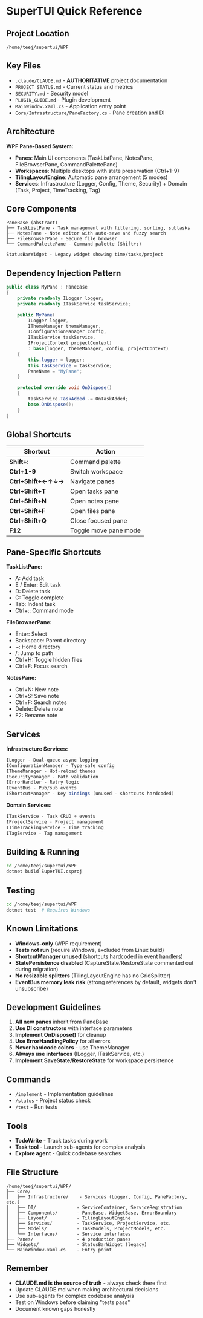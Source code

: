 # SuperTUI Quick Reference

## Project Location
`/home/teej/supertui/WPF`

## Key Files
- `.claude/CLAUDE.md` - **AUTHORITATIVE** project documentation
- `PROJECT_STATUS.md` - Current status and metrics
- `SECURITY.md` - Security model
- `PLUGIN_GUIDE.md` - Plugin development
- `MainWindow.xaml.cs` - Application entry point
- `Core/Infrastructure/PaneFactory.cs` - Pane creation and DI

## Architecture

**WPF Pane-Based System:**
- **Panes**: Main UI components (TaskListPane, NotesPane, FileBrowserPane, CommandPalettePane)
- **Workspaces**: Multiple desktops with state preservation (Ctrl+1-9)
- **TilingLayoutEngine**: Automatic pane arrangement (5 modes)
- **Services**: Infrastructure (Logger, Config, Theme, Security) + Domain (Task, Project, TimeTracking, Tag)

## Core Components

```
PaneBase (abstract)
├── TaskListPane - Task management with filtering, sorting, subtasks
├── NotesPane - Note editor with auto-save and fuzzy search
├── FileBrowserPane - Secure file browser
└── CommandPalettePane - Command palette (Shift+:)

StatusBarWidget - Legacy widget showing time/tasks/project
```

## Dependency Injection Pattern

```csharp
public class MyPane : PaneBase
{
    private readonly ILogger logger;
    private readonly ITaskService taskService;

    public MyPane(
        ILogger logger,
        IThemeManager themeManager,
        IConfigurationManager config,
        ITaskService taskService,
        IProjectContext projectContext)
        : base(logger, themeManager, config, projectContext)
    {
        this.logger = logger;
        this.taskService = taskService;
        PaneName = "MyPane";
    }

    protected override void OnDispose()
    {
        taskService.TaskAdded -= OnTaskAdded;
        base.OnDispose();
    }
}
```

## Global Shortcuts

| Shortcut | Action |
|----------|--------|
| **Shift+:** | Command palette |
| **Ctrl+1-9** | Switch workspace |
| **Ctrl+Shift+←↑↓→** | Navigate panes |
| **Ctrl+Shift+T** | Open tasks pane |
| **Ctrl+Shift+N** | Open notes pane |
| **Ctrl+Shift+F** | Open files pane |
| **Ctrl+Shift+Q** | Close focused pane |
| **F12** | Toggle move pane mode |

## Pane-Specific Shortcuts

**TaskListPane:**
- A: Add task
- E / Enter: Edit task
- D: Delete task
- C: Toggle complete
- Tab: Indent task
- Ctrl+:: Command mode

**FileBrowserPane:**
- Enter: Select
- Backspace: Parent directory
- ~: Home directory
- /: Jump to path
- Ctrl+H: Toggle hidden files
- Ctrl+F: Focus search

**NotesPane:**
- Ctrl+N: New note
- Ctrl+S: Save note
- Ctrl+F: Search notes
- Delete: Delete note
- F2: Rename note

## Services

**Infrastructure Services:**
```csharp
ILogger - Dual-queue async logging
IConfigurationManager - Type-safe config
IThemeManager - Hot-reload themes
ISecurityManager - Path validation
IErrorHandler - Retry logic
IEventBus - Pub/sub events
IShortcutManager - Key bindings (unused - shortcuts hardcoded)
```

**Domain Services:**
```csharp
ITaskService - Task CRUD + events
IProjectService - Project management
ITimeTrackingService - Time tracking
ITagService - Tag management
```

## Building & Running

```bash
cd /home/teej/supertui/WPF
dotnet build SuperTUI.csproj
```

## Testing

```bash
cd /home/teej/supertui/WPF
dotnet test  # Requires Windows
```

## Known Limitations

- **Windows-only** (WPF requirement)
- **Tests not run** (require Windows, excluded from Linux build)
- **ShortcutManager unused** (shortcuts hardcoded in event handlers)
- **StatePersistence disabled** (CaptureState/RestoreState commented out during migration)
- **No resizable splitters** (TilingLayoutEngine has no GridSplitter)
- **EventBus memory leak risk** (strong references by default, widgets don't unsubscribe)

## Development Guidelines

1. **All new panes** inherit from PaneBase
2. **Use DI constructors** with interface parameters
3. **Implement OnDispose()** for cleanup
4. **Use ErrorHandlingPolicy** for all errors
5. **Never hardcode colors** - use ThemeManager
6. **Always use interfaces** (ILogger, ITaskService, etc.)
7. **Implement SaveState/RestoreState** for workspace persistence

## Commands

- `/implement` - Implementation guidelines
- `/status` - Project status check
- `/test` - Run tests

## Tools

- **TodoWrite** - Track tasks during work
- **Task tool** - Launch sub-agents for complex analysis
- **Explore agent** - Quick codebase searches

## File Structure

```
/home/teej/supertui/WPF/
├── Core/
│   ├── Infrastructure/    - Services (Logger, Config, PaneFactory, etc.)
│   ├── DI/               - ServiceContainer, ServiceRegistration
│   ├── Components/       - PaneBase, WidgetBase, ErrorBoundary
│   ├── Layout/           - TilingLayoutEngine
│   ├── Services/         - TaskService, ProjectService, etc.
│   ├── Models/           - TaskModels, ProjectModels, etc.
│   └── Interfaces/       - Service interfaces
├── Panes/                - 4 production panes
├── Widgets/              - StatusBarWidget (legacy)
└── MainWindow.xaml.cs    - Entry point
```

## Remember

- **CLAUDE.md is the source of truth** - always check there first
- Update CLAUDE.md when making architectural decisions
- Use sub-agents for complex codebase analysis
- Test on Windows before claiming "tests pass"
- Document known gaps honestly
